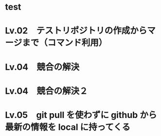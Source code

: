 # test
#  Lv.02　テストリポジトリの作成からマージまで（コマンド利用）
#  Lv.04　競合の解決
#  Lv.04　競合の解決２
#  Lv.05　git pull を使わずに github から最新の情報を local に持ってくる
